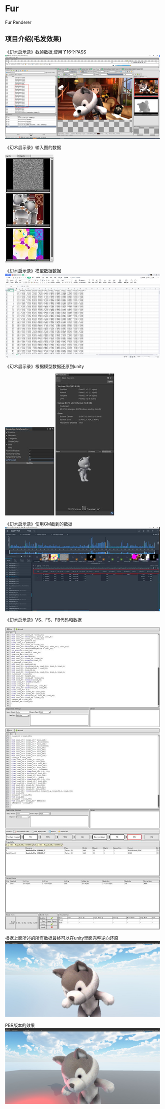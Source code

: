 # Fur
 Fur Renderer

项目介绍(毛发效果)
-----------------------------------------------------------------------------------------------------------------------
《幻术启示录》截帧数据,使用了16个PASS
![Image text](./ProjectInfo/RestoreData.jpg)

《幻术启示录》输入图的数据

![Image text](./ProjectInfo/RestoreInputs.jpg)

《幻术启示录》模型数据数据
![Image text](./ProjectInfo/RestoreMeshCSV.jpg)

《幻术启示录》根据模型数据还原到unity

![Image text](./ProjectInfo/RestoreMeshTool.jpg)
![Image text](./ProjectInfo/RestoreMode.jpg)

《幻术启示录》使用GM截到的数据
![Image text](./ProjectInfo/RestoreShaderData.jpg)

《幻术启示录》VS、FS、FB代码和数据

![Image text](./ProjectInfo/RestoreShaderVS.jpg)
![Image text](./ProjectInfo/RestoreShaderFS.jpg)
![Image text](./ProjectInfo/RestoreShaderFB.jpg)

根据上面所述的所有数据最终可以在unity里面完整逆向还原
![Image text](./ProjectInfo/RestoreFur.jpg)

PBR版本的效果
![Image text](./ProjectInfo/PBRFur.jpg)
